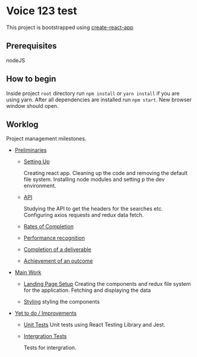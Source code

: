 # Voice 123 test

This project is bootstrapped using [create-react-app](https://github.com/facebook/create-react-app)

## Prerequisites

nodeJS

## How to begin

Inside project `root` directory run `npm install` or `yarn install` if you are using yarn. After all dependencies are installed run `npm start`. New browser window should open.

## Worklog

Project management milestones.

- [Preliminaries](#preliminaries)

  - [Setting Up](#setting-up)

    Creating react app. Cleaning up the code and removing the default file system. Installing node modules and setting p the dev environment.

  - [API ](#api)

    Studying the API to get the headers for the searches etc. Configuring axios requests and redux data fetch. 
  - [Rates of Completion](#rates-of-completion)
  - [Performance recognition](#performance-recognition)
  - [Completion of a deliverable](#completion-of-a-deliverable)
  - [Achievement of an outcome](#achievement-of-an-outcome)

- [Main Work](#main-work)
  - [Landing Page Setup](#landing-page-setup)
     Creating the components and redux file system for the application. Fetching and displaying the data

  - [Styling](#styling)
     styling the components
  
- [Yet to do / Improvements](#yet-to-do)
  - [Unit Tests](#unit-tests)
    Unit tests using React Testing Library and Jest. 


  - [Intergration Tests](#intergration-tests)

    Tests for intergration.
 